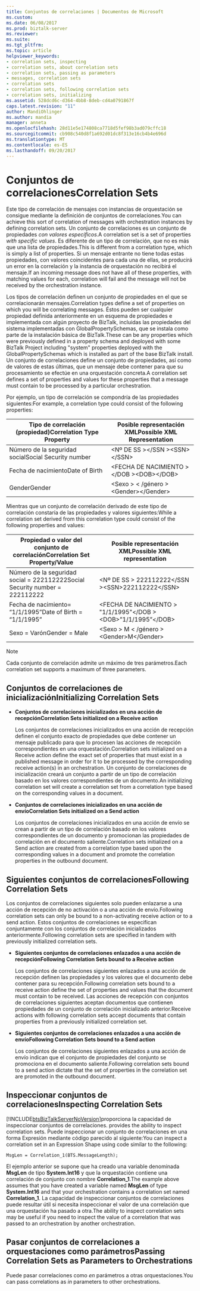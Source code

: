 ```yaml
---
title: Conjuntos de correlaciones | Documentos de Microsoft
ms.custom: 
ms.date: 06/08/2017
ms.prod: biztalk-server
ms.reviewer: 
ms.suite: 
ms.tgt_pltfrm: 
ms.topic: article
helpviewer_keywords:
- correlation sets, inspecting
- correlation sets, about correlation sets
- correlation sets, passing as parameters
- messages, correlation sets
- correlation sets
- correlation sets, following correlation sets
- correlation sets, initializing
ms.assetid: 528dcd6c-d364-4bb8-8deb-cd4a0791867f
caps.latest.revision: "11"
author: MandiOhlinger
ms.author: mandia
manager: anneta
ms.openlocfilehash: 28d11e5e174808ca7718d5fef98b3ad079cffc18
ms.sourcegitcommit: cb908c540d8f1a692d01dc8f313e16cb4b4e696d
ms.translationtype: MT
ms.contentlocale: es-ES
ms.lasthandoff: 09/20/2017
---
```

# <a name="correlation-sets"></a><span data-ttu-id="d0d99-102">Conjuntos de correlaciones</span><span class="sxs-lookup"><span data-stu-id="d0d99-102">Correlation Sets</span></span>
<span data-ttu-id="d0d99-103">Este tipo de correlación de mensajes con instancias de orquestación se consigue mediante la definición de conjuntos de correlaciones.</span><span class="sxs-lookup"><span data-stu-id="d0d99-103">You can achieve this sort of correlation of messages with orchestration instances by defining correlation sets.</span></span> <span data-ttu-id="d0d99-104">Un conjunto de correlaciones es un conjunto de propiedades *con valores específicos*.</span><span class="sxs-lookup"><span data-stu-id="d0d99-104">A correlation set is a set of properties *with specific values*.</span></span> <span data-ttu-id="d0d99-105">Es diferente de un tipo de correlación, que no es más que una lista de propiedades.</span><span class="sxs-lookup"><span data-stu-id="d0d99-105">This is different from a correlation type, which is simply a list of properties.</span></span> <span data-ttu-id="d0d99-106">Si un mensaje entrante no tiene todas estas propiedades, con valores coincidentes para cada una de ellas, se producirá un error en la correlación y la instancia de orquestación no recibirá el mensaje.</span><span class="sxs-lookup"><span data-stu-id="d0d99-106">If an incoming message does not have all of these properties, with matching values for each, correlation will fail and the message will not be received by the orchestration instance.</span></span>  
  
 <span data-ttu-id="d0d99-107">Los tipos de correlación definen un conjunto de propiedades en el que se correlacionarán mensajes.</span><span class="sxs-lookup"><span data-stu-id="d0d99-107">Correlation types define a set of properties on which you will be correlating messages.</span></span> <span data-ttu-id="d0d99-108">Éstos pueden ser cualquier propiedad definida anteriormente en un esquema de propiedades e implementada con algún proyecto de BizTalk, incluidas las propiedades del sistema implementadas con GlobalPropertySchemas, que se instala como parte de la instalación básica de BizTalk.</span><span class="sxs-lookup"><span data-stu-id="d0d99-108">These can be any properties which were previously defined in a property schema and deployed with some BizTalk Project including "system" properties deployed with the GlobalPropertySchemas which is installed as part of the base BizTalk install.</span></span> <span data-ttu-id="d0d99-109">Un conjunto de correlaciones define un conjunto de propiedades, así como de valores de estas últimas, que un mensaje debe contener para que su procesamiento se efectúe en una orquestación concreta.</span><span class="sxs-lookup"><span data-stu-id="d0d99-109">A correlation set defines a set of properties and values for these properties that a message must contain to be processed by a particular orchestration.</span></span>  
  
 <span data-ttu-id="d0d99-110">Por ejemplo, un tipo de correlación se compondría de las propiedades siguientes:</span><span class="sxs-lookup"><span data-stu-id="d0d99-110">For example, a correlation type could consist of the following properties:</span></span>  
  
|<span data-ttu-id="d0d99-111">Tipo de correlación (propiedad)</span><span class="sxs-lookup"><span data-stu-id="d0d99-111">Correlation Type Property</span></span>|<span data-ttu-id="d0d99-112">Posible representación XML</span><span class="sxs-lookup"><span data-stu-id="d0d99-112">Possible XML Representation</span></span>|  
|-------------------------------|---------------------------------|  
|<span data-ttu-id="d0d99-113">Número de la seguridad social</span><span class="sxs-lookup"><span data-stu-id="d0d99-113">Social Security number</span></span>|<span data-ttu-id="d0d99-114">\<Nº DE SS >\</SSN ></span><span class="sxs-lookup"><span data-stu-id="d0d99-114">\<SSN>\</SSN></span></span>|  
|<span data-ttu-id="d0d99-115">Fecha de nacimiento</span><span class="sxs-lookup"><span data-stu-id="d0d99-115">Date of Birth</span></span>|<span data-ttu-id="d0d99-116">\<FECHA DE NACIMIENTO >\</DOB ></span><span class="sxs-lookup"><span data-stu-id="d0d99-116">\<DOB>\</DOB></span></span>|  
|<span data-ttu-id="d0d99-117">Gender</span><span class="sxs-lookup"><span data-stu-id="d0d99-117">Gender</span></span>|<span data-ttu-id="d0d99-118">\<Sexo > \< /género ></span><span class="sxs-lookup"><span data-stu-id="d0d99-118">\<Gender>\</Gender></span></span>|  
  
 <span data-ttu-id="d0d99-119">Mientras que un conjunto de correlación derivado de este tipo de correlación constaría de las propiedades y valores siguientes:</span><span class="sxs-lookup"><span data-stu-id="d0d99-119">While a correlation set derived from this correlation type could consist of the following properties and values:</span></span>  
  
|<span data-ttu-id="d0d99-120">Propiedad o valor del conjunto de correlación</span><span class="sxs-lookup"><span data-stu-id="d0d99-120">Correlation Set Property/Value</span></span>|<span data-ttu-id="d0d99-121">Posible representación XML</span><span class="sxs-lookup"><span data-stu-id="d0d99-121">Possible XML representation</span></span>|  
|-------------------------------------|---------------------------------|  
|<span data-ttu-id="d0d99-122">Número de la seguridad social = 222112222</span><span class="sxs-lookup"><span data-stu-id="d0d99-122">Social Security number = 222112222</span></span>|<span data-ttu-id="d0d99-123">\<Nº DE SS > 222112222\</SSN ></span><span class="sxs-lookup"><span data-stu-id="d0d99-123">\<SSN>222112222\</SSN></span></span>|  
|<span data-ttu-id="d0d99-124">Fecha de nacimiento= “1/1/1995”</span><span class="sxs-lookup"><span data-stu-id="d0d99-124">Date of Birth = “1/1/1995”</span></span>|<span data-ttu-id="d0d99-125">\<FECHA DE NACIMIENTO > "1/1/1995"\</DOB ></span><span class="sxs-lookup"><span data-stu-id="d0d99-125">\<DOB>”1/1/1995”\</DOB></span></span>|  
|<span data-ttu-id="d0d99-126">Sexo = Varón</span><span class="sxs-lookup"><span data-stu-id="d0d99-126">Gender = Male</span></span>|<span data-ttu-id="d0d99-127">\<Sexo > M \< /género ></span><span class="sxs-lookup"><span data-stu-id="d0d99-127">\<Gender>M\</Gender></span></span>|  
  
> [!NOTE]
>  <span data-ttu-id="d0d99-128">Cada conjunto de correlación admite un máximo de tres parámetros.</span><span class="sxs-lookup"><span data-stu-id="d0d99-128">Each correlation set supports a maximum of three parameters.</span></span>  
  
## <a name="initializing-correlation-sets"></a><span data-ttu-id="d0d99-129">Conjuntos de correlaciones de inicialización</span><span class="sxs-lookup"><span data-stu-id="d0d99-129">Initializing Correlation Sets</span></span>  
  
-   <span data-ttu-id="d0d99-130">**Conjuntos de correlaciones inicializados en una acción de recepción**</span><span class="sxs-lookup"><span data-stu-id="d0d99-130">**Correlation Sets initialized on a Receive action**</span></span>  
  
     <span data-ttu-id="d0d99-131">Los conjuntos de correlaciones inicializados en una acción de recepción definen el conjunto exacto de propiedades que debe contener un mensaje publicado para que lo procesen las acciones de recepción correspondientes en una orquestación.</span><span class="sxs-lookup"><span data-stu-id="d0d99-131">Correlation sets initialized on a Receive action define the exact set of properties that must exist in a published message in order for it to be processed by the corresponding receive action(s) in an orchestration.</span></span> <span data-ttu-id="d0d99-132">Un conjunto de correlaciones de inicialización creará un conjunto a partir de un tipo de correlación basado en los valores correspondientes de un documento.</span><span class="sxs-lookup"><span data-stu-id="d0d99-132">An initializing correlation set will create a correlation set from a correlation type based on the corresponding values in a document.</span></span>  
  
-   <span data-ttu-id="d0d99-133">**Conjuntos de correlaciones inicializados en una acción de envío**</span><span class="sxs-lookup"><span data-stu-id="d0d99-133">**Correlation Sets initialized on a Send action**</span></span>  
  
     <span data-ttu-id="d0d99-134">Los conjuntos de correlaciones inicializados en una acción de envío se crean a partir de un tipo de correlación basado en los valores correspondientes de un documento y promocionan las propiedades de correlación en el documento saliente.</span><span class="sxs-lookup"><span data-stu-id="d0d99-134">Correlation sets initialized on a Send action are created from a correlation type based upon the corresponding values in a document and promote the correlation properties in the outbound document.</span></span>  
  
## <a name="following-correlation-sets"></a><span data-ttu-id="d0d99-135">Siguientes conjuntos de correlaciones</span><span class="sxs-lookup"><span data-stu-id="d0d99-135">Following Correlation Sets</span></span>  
 <span data-ttu-id="d0d99-136">Los conjuntos de correlaciones siguientes solo pueden enlazarse a una acción de recepción de no activación o a una acción de envío.</span><span class="sxs-lookup"><span data-stu-id="d0d99-136">Following correlation sets can only be bound to a non-activating receive action or to a send action.</span></span> <span data-ttu-id="d0d99-137">Estos conjuntos de correlaciones se especifican conjuntamente con los conjuntos de correlación inicializados anteriormente.</span><span class="sxs-lookup"><span data-stu-id="d0d99-137">Following correlation sets are specified in tandem with previously initialized correlation sets.</span></span>  
  
-   <span data-ttu-id="d0d99-138">**Siguientes conjuntos de correlaciones enlazados a una acción de recepción**</span><span class="sxs-lookup"><span data-stu-id="d0d99-138">**Following Correlation Sets bound to a Receive action**</span></span>  
  
     <span data-ttu-id="d0d99-139">Los conjuntos de correlaciones siguientes enlazados a una acción de recepción definen las propiedades y los valores que el documento debe contener para su recepción.</span><span class="sxs-lookup"><span data-stu-id="d0d99-139">Following correlation sets bound to a receive action define the set of properties and values that the document must contain to be received.</span></span>  <span data-ttu-id="d0d99-140">Las acciones de recepción con conjuntos de correlaciones siguientes aceptan documentos que contienen propiedades de un conjunto de correlación inicializado anterior.</span><span class="sxs-lookup"><span data-stu-id="d0d99-140">Receive actions with following correlation sets accept documents that contain properties from a previously initialized correlation set.</span></span>  
  
-   <span data-ttu-id="d0d99-141">**Siguientes conjuntos de correlaciones enlazados a una acción de envío**</span><span class="sxs-lookup"><span data-stu-id="d0d99-141">**Following Correlation Sets bound to a Send action**</span></span>  
  
     <span data-ttu-id="d0d99-142">Los conjuntos de correlaciones siguientes enlazados a una acción de envío indican que el conjunto de propiedades del conjunto se promociona en el documento saliente.</span><span class="sxs-lookup"><span data-stu-id="d0d99-142">Following correlation sets bound to a send action dictate that the set of properties in the correlation set are promoted in the outbound document.</span></span>  
  
## <a name="inspecting-correlation-sets"></a><span data-ttu-id="d0d99-143">Inspeccionar conjuntos de correlaciones</span><span class="sxs-lookup"><span data-stu-id="d0d99-143">Inspecting Correlation Sets</span></span>  
 [!INCLUDE[btsBizTalkServerNoVersion](../includes/btsbiztalkservernoversion-md.md)]<span data-ttu-id="d0d99-144">proporciona la capacidad de inspeccionar conjuntos de correlaciones.</span><span class="sxs-lookup"><span data-stu-id="d0d99-144"> provides the ability to inspect correlation sets.</span></span> <span data-ttu-id="d0d99-145">Puede inspeccionar un conjunto de correlaciones en una forma Expresión mediante código parecido al siguiente:</span><span class="sxs-lookup"><span data-stu-id="d0d99-145">You can inspect a correlation set in an Expression Shape using code similar to the following:</span></span>  
  
```  
MsgLen = Correlation_1(BTS.MessageLength);  
```  
  
 <span data-ttu-id="d0d99-146">El ejemplo anterior se supone que ha creado una variable denominada **MsgLen** de tipo **System.Int16** y que la orquestación contiene una correlación de conjunto con nombre **Correlation_1**.</span><span class="sxs-lookup"><span data-stu-id="d0d99-146">The example above assumes that you have created a variable named **MsgLen** of type **System.Int16** and that your orchestration contains a correlation set named **Correlation_1**.</span></span> <span data-ttu-id="d0d99-147">La capacidad de inspeccionar conjuntos de correlaciones puede resultar útil si necesita inspeccionar el valor de una correlación que una orquestación ha pasado a otra.</span><span class="sxs-lookup"><span data-stu-id="d0d99-147">The ability to inspect correlation sets may be useful if you need to inspect the value of a correlation that was passed to an orchestration by another orchestration.</span></span>  
  
## <a name="passing-correlation-sets-as-parameters-to-orchestrations"></a><span data-ttu-id="d0d99-148">Pasar conjuntos de correlaciones a orquestaciones como parámetros</span><span class="sxs-lookup"><span data-stu-id="d0d99-148">Passing Correlation Sets as Parameters to Orchestrations</span></span>  
 <span data-ttu-id="d0d99-149">Puede pasar correlaciones como *en* parámetros a otras orquestaciones.</span><span class="sxs-lookup"><span data-stu-id="d0d99-149">You can pass correlations as *in* parameters to other orchestrations.</span></span>